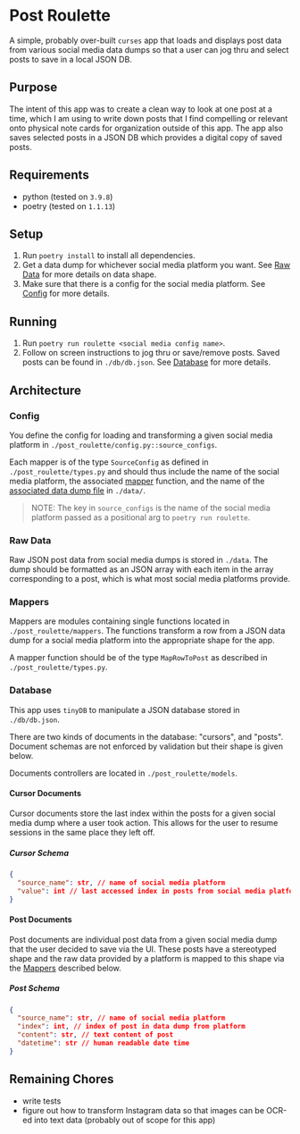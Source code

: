 # Post Roulette

A simple, probably over-built `curses` app that loads and displays
post data from various social media data dumps so that a user can
jog thru and select posts to save in a local JSON DB.

## Purpose

The intent of this app was to create a clean way to look at one post at
a time, which I am using to write down posts that I find compelling or
relevant onto physical note cards for organization outside of this app.
The app also saves selected posts in a JSON DB which provides a digital
copy of saved posts.

## Requirements

- python (tested on `3.9.8`)
- poetry (tested on `1.1.13`)

## Setup

1. Run `poetry install` to install all dependencies.
2. Get a data dump for whichever social media platform you want. See
   [Raw Data](#raw-data) for more details on data shape.
3. Make sure that there is a config for the social media platform. See
   [Config](#config) for more details.

## Running

1. Run `poetry run roulette <social media config name>`.
2. Follow on screen instructions to jog thru or save/remove posts. Saved posts can
   be found in `./db/db.json`. See [Database](#database) for more details.

## Architecture

### Config

You define the config for loading and transforming a given social media platform
in `./post_roulette/config.py::source_configs`.

Each mapper is of the type `SourceConfig` as defined in `./post_roulette/types.py`
and should thus include the name of the social media platform, the associated
[mapper](#mappers) function, and the name of the
[associated data dump file](#raw-data) in `./data/`.

> NOTE: The key in `source_configs` is the name of the social media platform
> passed as a positional arg to `poetry run roulette`.

### Raw Data

Raw JSON post data from social media dumps is stored in `./data`. The dump should
be formatted as an JSON array with each item in the array corresponding to a post,
which is what most social media platforms provide.

### Mappers

Mappers are modules containing single functions located in `./post_roulette/mappers`.
The functions transform a row from a JSON data dump for a social media platform into
the appropriate shape for the app.

A mapper function should be of the type `MapRowToPost` as described in
`./post_roulette/types.py`.

### Database

This app uses `tinyDB` to manipulate a JSON database stored in `./db/db.json`.

There are two kinds of documents in the database: "cursors", and "posts". Document
schemas are not enforced by validation but their shape is given below.

Documents controllers are located in `./post_roulette/models`.

#### Cursor Documents

Cursor documents store the last index within the posts for a given social media
dump where a user took action. This allows for the user to resume sessions in
the same place they left off.

##### Cursor Schema

```json
{
  "source_name": str, // name of social media platform
  "value": int // last accessed index in posts from social media platform
}
```

#### Post Documents

Post documents are individual post data from a given social media dump that the
user decided to save via the UI. These posts have a stereotyped shape and
the raw data provided by a platform is mapped to this shape via the
[Mappers](#mappers) described below.

##### Post Schema

```json
{
  "source_name": str, // name of social media platform
  "index": int, // index of post in data dump from platform
  "content": str, // text content of post
  "datetime": str // human readable date time
}
```

## Remaining Chores

- write tests
- figure out how to transform Instagram data so that images can be OCR-ed into
  text data (probably out of scope for this app)
